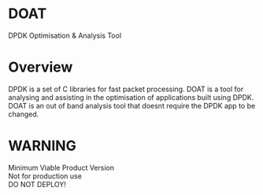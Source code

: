 # DOAT
DPDK Optimisation &amp; Analysis Tool

# Overview
DPDK is a set of C libraries for fast packet processing. DOAT is a tool for analysing and assisting in the optimisation of applications built using DPDK. DOAT is an out of band analysis tool that doesnt require the DPDK app to be changed.

# WARNING
Minimum Viable Product Version</br>
Not for production use</br>
DO NOT DEPLOY!<br/>
